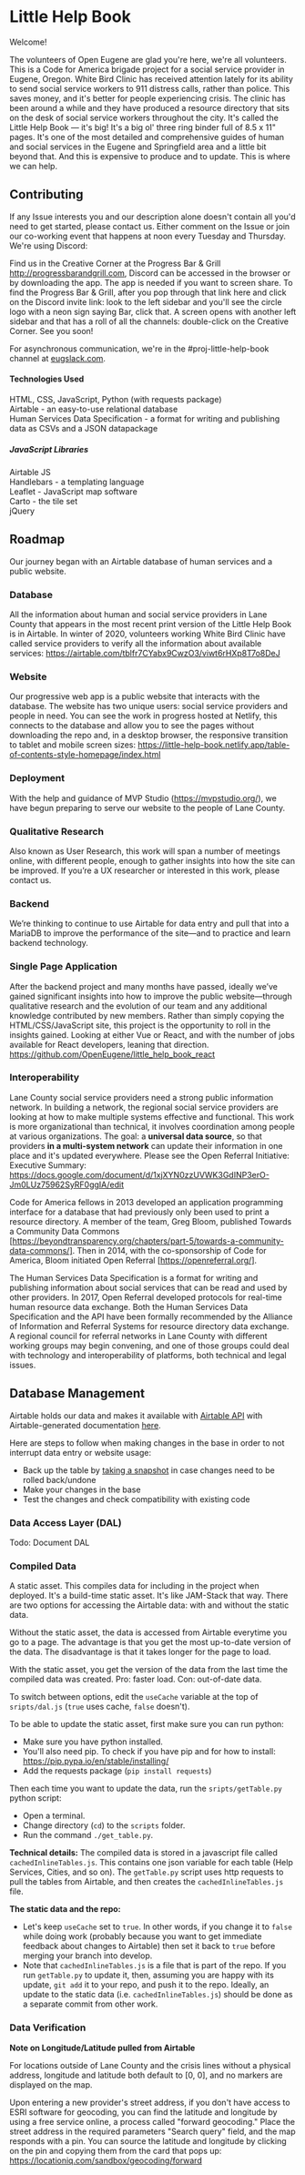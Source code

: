 # Little Help Book

Welcome! 

The volunteers of Open Eugene are glad you're here, we're all volunteers. This is a Code for America brigade project for a social service provider in Eugene, Oregon. White Bird Clinic has received attention lately for its ability to send social service workers to 911 distress calls, rather than police. This saves money, and it's better for people experiencing crisis. The clinic has been around a while and they have produced a resource directory that sits on the desk of social service workers throughout the city. It's called the Little Help Book — it's big! It's a big ol' three ring binder full of 8.5 x 11" pages. It's one of the most detailed and comprehensive guides of human and social services in the Eugene and Springfield area and a little bit beyond that. And this is expensive to produce and to update. This is where we can help. 

## Contributing

If any Issue interests you and our description alone doesn't contain all you'd need to get started, please contact us. Either comment on the Issue or join our co-working event that happens at noon every Tuesday and Thursday. We're using Discord:

Find us in the Creative Corner at the Progress Bar & Grill http://progressbarandgrill.com, Discord can be accessed in the browser or by downloading the app. The app is needed if you want to screen share. To find the Progress Bar & Grill, after you pop through that link here and click on the Discord invite link: look to the left sidebar and you'll see the circle logo with a neon sign saying Bar, click that. A screen opens with another left sidebar and that has a roll of all the channels: double-click on the Creative Corner. See you soon! 

For asynchronous communication, we're in the #proj-little-help-book channel at [eugslack.com](https://eugenetech.slack.com/).

#### Technologies Used

HTML, CSS, JavaScript, Python (with requests package) <br>
Airtable - an easy-to-use relational database <br>
Human Services Data Specification - a format for writing and publishing data as CSVs and a JSON datapackage

##### JavaScript Libraries
Airtable JS <br>
Handlebars - a templating language <br>
Leaflet - JavaScript map software <br>
Carto - the tile set <br>
jQuery

## Roadmap

Our journey began with an Airtable database of human services and a public website. 

### Database 

All the information about human and social service providers in Lane County that appears in the most recent print version of the Little Help Book is in Airtable. In winter of 2020, volunteers working White Bird Clinic have called service providers to verify all the information about available services: https://airtable.com/tblfr7CYabx9CwzO3/viwt6rHXp8T7o8DeJ

### Website

Our progressive web app is a public website that interacts with the database. The website has two unique users: social service providers and people in need. You can see the work in progress hosted at Netlify, this connects to the database and allow you to see the pages without downloading the repo and, in a desktop browser, the responsive transition to tablet and mobile screen sizes: https://little-help-book.netlify.app/table-of-contents-style-homepage/index.html

### Deployment

With the help and guidance of MVP Studio (https://mvpstudio.org/), we have begun preparing to serve our website to the people of Lane County.

### Qualitative Research

Also known as User Research, this work will span a number of meetings online, with different people, enough to gather insights into how the site can be improved. If you’re a UX researcher or interested in this work, please contact us.

### Backend

We’re thinking to continue to use Airtable for data entry and pull that into a MariaDB to improve the performance of the site—and to practice and learn backend technology.

### Single Page Application

After the backend project and many months have passed, ideally we’ve gained significant insights into how to improve the public website—through qualitative research and the evolution of our team and any additional knowledge contributed by new members. Rather than simply copying the HTML/CSS/JavaScript site, this project is the opportunity to roll in the insights gained. Looking at either Vue or React, and with the number of jobs available for React developers, leaning that direction. https://github.com/OpenEugene/little_help_book_react

### Interoperability 

Lane County social service providers need a strong public information network. In building a network, the regional social service providers are looking at how to make multiple systems effective and functional. This work is more organizational than technical, it involves coordination among people at various organizations. The goal: a **universal data source**, so that providers **in a multi-system network** can update their information in one place and it's updated everywhere. Please see the Open Referral Initiative: Executive Summary: https://docs.google.com/document/d/1xjXYN0zzUVWK3GdINP3erO-Jm0LUz75962SyRF0ggIA/edit

Code for America fellows in 2013 developed an application programming interface for a database that had previously only been used to print a resource directory. A member of the team, Greg Bloom, published Towards a Community Data Commons [https://beyondtransparency.org/chapters/part-5/towards-a-community-data-commons/]. Then in 2014, with the co-sponsorship of Code for America, Bloom initiated Open Referral [https://openreferral.org/]. 

The Human Services Data Specification is a format for writing and publishing information about social services that can be read and used by other providers. In 2017, Open Referral developed protocols for real-time human resource data exchange. Both the Human Services Data Specification and the API have been formally recommended by the Alliance of Information and Referral Systems for resource directory data exchange. A regional council for referral networks in Lane County with different working groups may begin convening, and one of those groups could deal with technology and interoperability of platforms, both technical and legal issues. 

## Database Management

Airtable holds our data and makes it available with [Airtable API](https://littlehelpbook.com/swagger/index.html) with Airtable-generated documentation [here](https://airtable.com/appj3UWymNh6FgtGR/api/docs#curl/introduction). 

Here are steps to follow when making changes in the base in order to not interrupt data entry or website usage:

* Back up the table by [taking a snapshot](https://support.airtable.com/hc/en-us/articles/202584799-Taking-and-Restoring-Base-Snapshots) in case changes need to be rolled back/undone
* Make your changes in the base
* Test the changes and check compatibility with existing code

### Data Access Layer (DAL)

Todo: Document DAL

### Compiled Data

A static asset. This compiles data for including in the project when deployed. It's a build-time static asset. It's like JAM-Stack that way.
There are two options for accessing the Airtable data: with and without the static data. 

Without the static asset, the data is accessed from Airtable everytime you go to a page. The advantage is that you get the most up-to-date version of the data. The disadvantage is that it takes longer for the page to load. 

With the static asset, you get the version of the data from the last time the compiled data was created. Pro: faster load. Con: out-of-date data. 

To switch between options, edit the `useCache` variable at the top of `sripts/dal.js` (`true` uses cache, `false` doesn't). 

To be able to update the static asset, first make sure you can run python:
- Make sure you have python installed.
- You'll also need pip. To check if you have pip and for how to install: https://pip.pypa.io/en/stable/installing/ 
- Add the requests package (`pip install requests`) 

Then each time you want to update the data, run the `sripts/getTable.py` python script: 
- Open a terminal. 
- Change directory (`cd`) to the `scripts` folder. 
- Run the command `./get_table.py`. 

**Technical details:** The compiled data is stored in a javascript file called `cachedInlineTables.js`. This contains one json variable for each table (Help Services, Cities, and so on). The `getTable.py` script uses http requests to pull the tables from Airtable, and then creates the `cachedInlineTables.js` file. 

**The static data and the repo:** 
- Let's keep `useCache` set to `true`. In other words, if you change it to `false` while doing work (probably because you want to get immediate feedback about changes to Airtable) then set it back to `true` before merging your branch into develop. 
- Note that  `cachedInlineTables.js` is a file that is part of the repo. If you run `getTable.py` to update it, then, assuming you are happy with its update, `git add` it to your repo, and push it to the repo. Ideally, an update to the static data (i.e. `cachedInlineTables.js`) should be done as a separate commit from other work. 

### Data Verification

**Note on Longitude/Latitude pulled from Airtable**

For locations outside of Lane County and the crisis lines without a physical address, longitude and latitude both default to [0, 0], and no markers are displayed on the map.

Upon entering a new provider's street address, if you don't have access to ESRI software for geocoding, you can find the latitude and longitude by using a free service online, a process called "forward geocoding." Place the street address in the required parameters "Search query" field, and the map responds with a pin. You can source the latitude and longitude by clicking on the pin and copying them from the card that pops up: https://locationiq.com/sandbox/geocoding/forward
